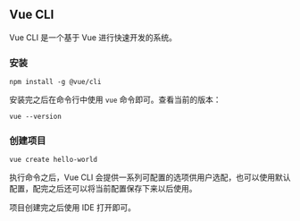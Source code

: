 ## Vue CLI

Vue CLI 是一个基于 Vue 进行快速开发的系统。

### 安装

```shell
npm install -g @vue/cli
```

安装完之后在命令行中使用 `vue` 命令即可。查看当前的版本：

```shell
vue --version
```

### 创建项目

```shell
vue create hello-world
```

执行命令之后，Vue CLI 会提供一系列可配置的选项供用户选配，也可以使用默认配置，配完之后还可以将当前配置保存下来以后使用。

项目创建完之后使用 IDE 打开即可。



